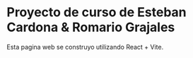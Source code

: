 # Proyecto de curso de Esteban Cardona & Romario Grajales

Esta pagina web se construyo utilizando React + Vite.
